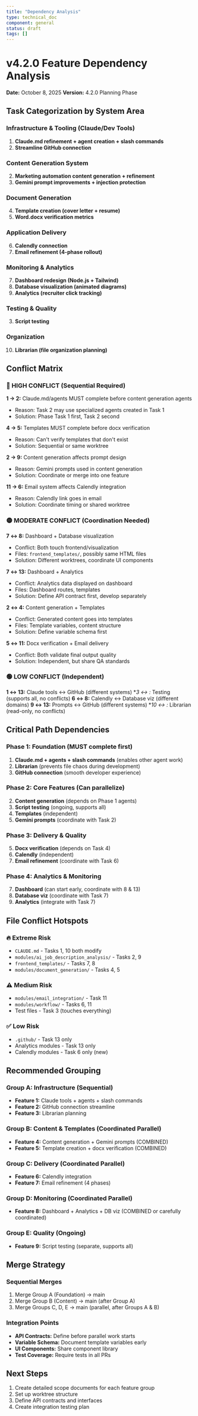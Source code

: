 ```yaml
---
title: "Dependency Analysis"
type: technical_doc
component: general
status: draft
tags: []
---
```


# v4.2.0 Feature Dependency Analysis

**Date:** October 8, 2025
**Version:** 4.2.0 Planning Phase

## Task Categorization by System Area

### Infrastructure & Tooling (Claude/Dev Tools)
1. **Claude.md refinement + agent creation + slash commands**
13. **Streamline GitHub connection**

### Content Generation System
2. **Marketing automation content generation + refinement**
9. **Gemini prompt improvements + injection protection**

### Document Generation
4. **Template creation (cover letter + resume)**
5. **Word.docx verification metrics**

### Application Delivery
6. **Calendly connection**
11. **Email refinement (4-phase rollout)**

### Monitoring & Analytics
7. **Dashboard redesign (Node.js + Tailwind)**
8. **Database visualization (animated diagrams)**
13. **Analytics (recruiter click tracking)**

### Testing & Quality
3. **Script testing**

### Organization
10. **Librarian (file organization planning)**

## Conflict Matrix

### 🔴 HIGH CONFLICT (Sequential Required)

**1 → 2:** Claude.md/agents MUST complete before content generation agents
- Reason: Task 2 may use specialized agents created in Task 1
- Solution: Phase Task 1 first, Task 2 second

**4 → 5:** Templates MUST complete before docx verification
- Reason: Can't verify templates that don't exist
- Solution: Sequential or same worktree

**2 → 9:** Content generation affects prompt design
- Reason: Gemini prompts used in content generation
- Solution: Coordinate or merge into one feature

**11 → 6:** Email system affects Calendly integration
- Reason: Calendly link goes in email
- Solution: Coordinate timing or shared worktree

### 🟡 MODERATE CONFLICT (Coordination Needed)

**7 ↔ 8:** Dashboard + Database visualization
- Conflict: Both touch frontend/visualization
- Files: `frontend_templates/`, possibly same HTML files
- Solution: Different worktrees, coordinate UI components

**7 ↔ 13:** Dashboard + Analytics
- Conflict: Analytics data displayed on dashboard
- Files: Dashboard routes, templates
- Solution: Define API contract first, develop separately

**2 ↔ 4:** Content generation + Templates
- Conflict: Generated content goes into templates
- Files: Template variables, content structure
- Solution: Define variable schema first

**5 ↔ 11:** Docx verification + Email delivery
- Conflict: Both validate final output quality
- Solution: Independent, but share QA standards

### 🟢 LOW CONFLICT (Independent)

**1 ↔ 13:** Claude tools ↔ GitHub (different systems)
**3 ↔ *:** Testing (supports all, no conflicts)
**6 ↔ 8:** Calendly ↔ Database viz (different domains)
**9 ↔ 13:** Prompts ↔ GitHub (different systems)
**10 ↔ *:** Librarian (read-only, no conflicts)

## Critical Path Dependencies

### Phase 1: Foundation (MUST complete first)
1. **Claude.md + agents + slash commands** (enables other agent work)
10. **Librarian** (prevents file chaos during development)
13. **GitHub connection** (smooth developer experience)

### Phase 2: Core Features (Can parallelize)
2. **Content generation** (depends on Phase 1 agents)
3. **Script testing** (ongoing, supports all)
4. **Templates** (independent)
9. **Gemini prompts** (coordinate with Task 2)

### Phase 3: Delivery & Quality
5. **Docx verification** (depends on Task 4)
6. **Calendly** (independent)
11. **Email refinement** (coordinate with Task 6)

### Phase 4: Analytics & Monitoring
7. **Dashboard** (can start early, coordinate with 8 & 13)
8. **Database viz** (coordinate with Task 7)
13. **Analytics** (integrate with Task 7)

## File Conflict Hotspots

### 🔥 Extreme Risk
- `CLAUDE.md` - Tasks 1, 10 both modify
- `modules/ai_job_description_analysis/` - Tasks 2, 9
- `frontend_templates/` - Tasks 7, 8
- `modules/document_generation/` - Tasks 4, 5

### ⚠️ Medium Risk
- `modules/email_integration/` - Task 11
- `modules/workflow/` - Tasks 6, 11
- Test files - Task 3 (touches everything)

### ✅ Low Risk
- `.github/` - Task 13 only
- Analytics modules - Task 13 only
- Calendly modules - Task 6 only (new)

## Recommended Grouping

### Group A: Infrastructure (Sequential)
- **Feature 1:** Claude tools + agents + slash commands
- **Feature 2:** GitHub connection streamline
- **Feature 3:** Librarian planning

### Group B: Content & Templates (Coordinated Parallel)
- **Feature 4:** Content generation + Gemini prompts (COMBINED)
- **Feature 5:** Template creation + docx verification (COMBINED)

### Group C: Delivery (Coordinated Parallel)
- **Feature 6:** Calendly integration
- **Feature 7:** Email refinement (4 phases)

### Group D: Monitoring (Coordinated Parallel)
- **Feature 8:** Dashboard + Analytics + DB viz (COMBINED or carefully coordinated)

### Group E: Quality (Ongoing)
- **Feature 9:** Script testing (separate, supports all)

## Merge Strategy

### Sequential Merges
1. Merge Group A (Foundation) → main
2. Merge Group B (Content) → main (after Group A)
3. Merge Groups C, D, E → main (parallel, after Groups A & B)

### Integration Points
- **API Contracts:** Define before parallel work starts
- **Variable Schema:** Document template variables early
- **UI Components:** Share component library
- **Test Coverage:** Require tests in all PRs

## Next Steps
1. Create detailed scope documents for each feature group
2. Set up worktree structure
3. Define API contracts and interfaces
4. Create integration testing plan
